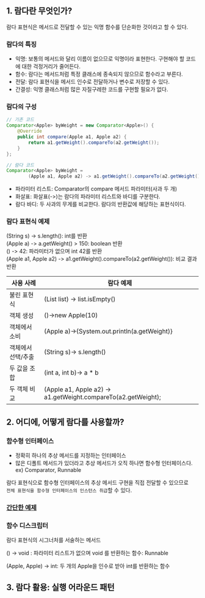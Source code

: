 ## 1. 람다란 무엇인가?
람다 표현식은 메서드로 전달할 수 있는 익명 함수를 단순화한 것이라고 할 수 있다.
### 람다의 특징
- 익명: 보통의 메서드와 달리 이름이 없으므로 익명이라 표현한다. 구현해야 할 코드에 대한 걱정거리가 줄어든다.
- 함수: 람다는 메서드처럼 특정 클래스에 종속되지 않으므로 함수라고 부른다.
- 전달: 람다 표현식을 메서드 인수로 전달하거나 변수로 저장할 수 있다.
- 간결성: 익명 클래스처럼 많은 자질구레한 코드를 구현할 필요가 없다.

### 람다의 구성
```java
// 기존 코드
Comparator<Apple> byWeight = new Comparator<Apple>() {
    @Override
    public int compare(Apple a1, Apple a2) {
        return a1.getWeight().compareTo(a2.getWeight());
    }
};

// 람다 코드
Comparator<Apple> byWeight = 
        (Apple a1, Apple a2) -> a1.getWeight().compareTo(a2.getWeight());
```
- 파라미터 리스트: Comparator의 compare 메서드 파라미터(사과 두 개)
- 화살표: 화살표(->)는 람다의 파라미터 리스트와 바디를 구분한다.
- 람다 바디: 두 사과의 무게를 비교한다. 람다의 반환값에 해당하는 표현식이다.

### 람다 표현식 예제
(String s) -> s.length(): int를 반환  
(Apple a) -> a.getWeight() > 150: boolean 반환  
() -> 42: 파라미터가 없으며 int 42를 반환  
(Apple a1, Apple a2) -> a1.getWeight().compareTo(a2.getWeight()): 비교 결과 반환  

|사용 사례|람다 예제|  
|------|--------|
|불린 표현식| (List<String> list) -> list.isEmpty()|
|객체 생성|()->new Apple(10)|
|객체에서 소비|(Apple a)->{System.out.println(a.getWeight)}|
|객체에서 선택/추출|(String s)-> s.length()|
|두 값을 조합|(int a, int b)-> a * b|
|두 객체 비교|(Apple a1, Apple a2) -> a1.getWeight.compareTo(a2.getWeight);|
 
## 2. 어디에, 어떻게 람다를 사용할까?
### 함수형 인터페이스
- 정확히 하나의 추상 메서드를 지정하는 인터페이스
- 많은 디폴트 메서드가 있더라고 추상 메서드가 오직 하나면 함수형 인터페이스다.  
ex) Comparator, Runnable
  
람다 표현식으로 함수형 인터페이스의 추상 메서드 구현을 직접 전달할 수 있으므로   
`전체 표현식을 함수형 인터페이스의 인스턴스 취급`할 수 있다.  
### [간단한 예제](https://github.com/YunByungil/Modern-Java-in-Action/blob/main/src/chapter3/Main.java)

### 함수 디스크립터
람다 표현식의 시그너처를 서술하는 메서드   
    
() -> void : 파라미터 리스트가 없으며 void 를 반환하는 함수: Runnable  

(Apple, Apple) -> int: 두 개의 Apple을 인수로 받아 int를 반환하는 함수

## 3. 람다 활용: 실행 어라운드 패턴
  

